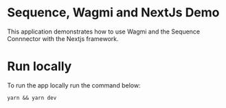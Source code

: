 # Sequence, Wagmi and NextJs Demo
This application demonstrates how to use Wagmi and the Sequence Connnector with the Nextjs framework.

# Run locally
To run the app locally run the command below:

```
yarn && yarn dev
```